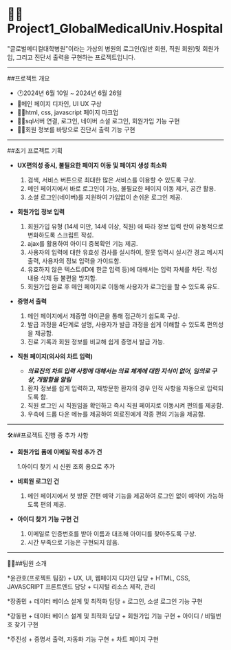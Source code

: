 # 👨‍💻Project1_GlobalMedicalUniv.Hospital

"글로벌메디컬대학병원"이라는 가상의 병원의 로그인(일반 회원, 직원 회원)및 회원가입, 그리고 진단서 출력을 구현하는 프로젝트입니다.
- - - - -
##프로젝트 개요

  + 🕐2024년 6월 10일 ~ 2024년 6월 26일
  + 🎨메인 페이지 디자인, UI UX 구상
  + 👨‍💻html, css, javascript 페이지 마크업
  + 👨‍💻sql서버 연결, 로그인, 네이버 소셜 로그인, 회원가입 기능 구현
  + 👨‍💻회원 정보를 바탕으로 진단서 출력 기능 구현
- - - - -
##초기 프로젝트 기획
  + **UX편의성 중시, 불필요한 페이지 이동 및 페이지 생성 최소화**
   
      1. 검색, 서비스 버튼으로 최대한 많은 서비스를 이용할 수 있도록 구상.
      2. 메인 페이지에서 바로 로그인이 가능, 불필요한 페이지 이동 제거, 공간 활용.
      3. 소셜 로그인(네이버)를 지원하여 가입없이 손쉬운 로그인 제공.
  + **회원가입 정보 입력**
   
      1. 회원가입 유형 (14세 미만, 14세 이상, 직원) 에 따라 정보 입력 란이 유동적으로 변화하도록 스크립트 작성.
      2. ajax를 활용하여 아이디 중복확인 기능 제공.
      3. 사용자의 입력에 대한 유효성 검사를 실시하여, 잘못 입력시 실시간 경고 메시지 출력, 사용자의 정보 입력을 가이드함.
      4. 유효하지 않은 텍스트(ID에 한글 입력 등)에 대해서는 입력 자체를 차단. 작성 내용 삭제 등 불편을 방지함.
      5. 회원가입 완료 후 메인 페이지로 이동해 사용자가 로그인을 할 수 있도록 유도.
  + **증명서 출력**
   
      1. 메인 페이지에서 제증명 아이콘을 통해 접근하기 쉽도록 구상.
      2. 발급 과정을 4단계로 설명, 사용자가 발급 과정을 쉽게 이해할 수 있도록 편의성을 제공함.
      3. 진료 기록과 회원 정보를 비교해 쉽게 증명서 발급 가능.
  + **직원 페이지(의사의 차트 입력)**
    
     * ___의료진의 차트 입력 사항에 대해서는 의료 체계에 대한 지식이 없어, 임의로 구상, 개발함을 알림___
       
      1. 환자 정보를 쉽게 입력하고, 재방문한 환자의 경우 인적 사항을 자동으로 입력되도록 함.
      2. 직원 로그인 시 직원임을 확인하고 즉시 직원 페이지로 이동시켜 편의를 제공함.
      3. 우측에 드롭 다운 메뉴를 제공하여 의료진에게 각종 편의 기능을 제공함.
- - - - -
🛠##프로젝트 진행 중 추가 사항

  + **회원가입 폼에 이메일 작성 추가 건**
    
      1.아이디 찾기 시 신원 조회 용으로 추가
  + **비회원 로그인 건**
    
      1. 메인 페이지에서 첫 방문 간편 예약 기능을 제공하여 로그인 없이 예약이 가능하도록 편의 제공.
  + **아이디 찾기 기능 구현 건**
   
      1. 이메일로 인증번호를 받아 이름과 대조해 아이디를 찾아주도록 구상.
      2. 시간 부족으로 기능은 구현되지 않음.
- - - - -
🤸‍♂️##팀원 소개

  *윤관호(프로젝트 팀장)
    + UX, UI, 웹페이지 디자인 담당
    + HTML, CSS, JAVASCRIPT 프론트엔드 담당
    + 디지털 리소스 제작, 관리
      
  *장종민
    + 데이터 베이스 설계 및 최적화 담당
    + 로그인, 소셜 로그인 기능 구현
      
  *강동현
    + 데이터 베이스 설계 및 최적화 담당
    + 회원가입 기능 구현
    + 아이디 / 비밀번호 찾기 구현
 
  *주진성
    + 증명서 출력, 자동화 기능 구현
    + 차트 페이지 구현
    
